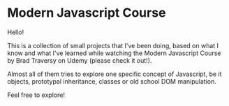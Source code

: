 # Modern Javascript Course

Hello!

This is a collection of small projects that I've been doing, based on what I know and what I've learned while watching the Modern Javascript Course by Brad Traversy on Udemy (please check it out!).

Almost all of them tries to explore one specific concept of Javascript, be it objects, prototypal inheritance, classes or old school DOM manipulation.

Feel free to explore!
